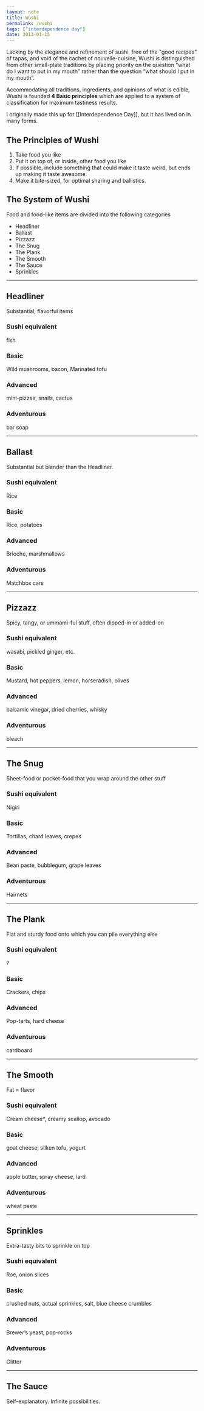 ```yaml
---
layout: note
title: Wushi
permalink: /wushi
tags: ["interdependence day"]
date: 2013-01-15
---
```


Lacking by the elegance and refinement of sushi, free of the "good recipes" of tapas, and void of the cachet of nouvelle-cuisine, Wushi is distinguished from other small-plate traditions by placing priority on the question “what do I want to put in my mouth” rather than the question “what should I put in my mouth”.  

Accommodating all traditions, ingredients, and opinions of what is edible, Wushi is founded **4 Basic principles** which are applied to a system of classification for maximum tastiness results. 

I originally made this up for [[Interdependence Day]], but it has lived on in many forms.
 
## The Principles of Wushi



1. Take food you like
2. Put it on top of, or inside, other food you like
3. If possible, include something that could make it taste weird, but ends up making it taste awesome.
4. Make it bite-sized, for optimal sharing and ballistics.

## The System of Wushi

Food and food-like items are divided into the following categories

* Headliner
* Ballast
* Pizzazz
* The Snug
* The Plank
* The Smooth
* The Sauce
* Sprinkles




---

## Headliner


Substantial, flavorful items 

### Sushi equivalent

fish	
	
### Basic


Wild mushrooms, bacon, Marinated tofu

### Advanced 
 

mini-pizzas, snails, cactus

### Adventurous


bar soap



---

## Ballast


Substantial but blander than the Headliner. 

### Sushi equivalent
Rice

### Basic

Rice, potatoes

### Advanced 
 
Brioche, marshmallows

### Adventurous

Matchbox cars


---

## Pizzazz


Spicy, tangy, or ummami-ful stuff, often dipped-in or added-on

### Sushi equivalent
wasabi, pickled ginger, etc.

### Basic

Mustard, hot peppers, lemon, horseradish, olives

### Advanced 
 
balsamic vinegar, dried cherries, whisky

### Adventurous

bleach


---

## The Snug


Sheet-food or pocket-food that you wrap around the other stuff

### Sushi equivalent
Nigiri

### Basic

Tortillas, chard leaves, crepes 

### Advanced 
 
Bean paste, bubblegum, grape leaves

### Adventurous

Hairnets

---

## The Plank


Flat and sturdy food onto which you can pile everything else

### Sushi equivalent
?

### Basic

Crackers, chips

### Advanced 
 
Pop-tarts, hard cheese

### Adventurous

cardboard

---

## The Smooth


Fat = flavor

### Sushi equivalent

Cream cheese*, creamy scallop, avocado

### Basic


goat cheese, silken tofu, yogurt

### Advanced 
 
apple butter, spray cheese, lard

### Adventurous

wheat paste

---

## Sprinkles


Extra-tasty bits to sprinkle on top

### Sushi equivalent
Roe, onion slices

### Basic

crushed nuts, actual sprinkles, salt, blue cheese crumbles

### Advanced 
 
Brewer’s yeast, pop-rocks

### Adventurous

Glitter

---

## The Sauce


Self-explanatory. Infinite possibilities.
